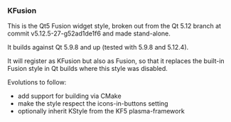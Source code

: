 ### KFusion

This is the Qt5 Fusion widget style, broken out from the Qt 5.12 branch at commit v5.12.5-27-g52ad1de1f6 and made stand-alone.

It builds against Qt 5.9.8 and up (tested with 5.9.8 and 5.12.4).

It will register as KFusion but also as Fusion, so that it replaces the built-in Fusion style in Qt builds where this style was disabled.

Evolutions to follow:
- add support for building via CMake
- make the style respect the icons-in-buttons setting
- optionally inherit KStyle from the KF5 plasma-framework

